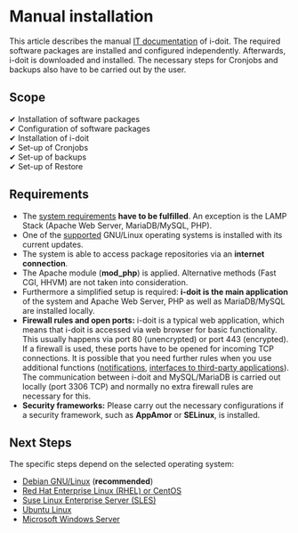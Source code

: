 # Manual installation

This article describes the manual [IT documentation](../../glossary.md) of i-doit. The required software packages are installed and configured independently. Afterwards, i-doit is downloaded and installed. The necessary steps for Cronjobs and backups also have to be carried out by the user.

## Scope

✔ Installation of software packages <br>
✔ Configuration of software packages<br>
✔ Installation of i-doit<br>
✔ Set-up of Cronjobs<br>
✔ Set-up of backups<br>
✔ Set-up of Restore

## Requirements

- The [system requirements](../system-requirements.md) **have to be fulfilled**. An exception is the LAMP Stack (Apache Web Server, MariaDB/MySQL, PHP).
- One of the [supported](../system-requirements.md) GNU/Linux operating systems is installed with its current updates.
- The system is able to access package repositories via an **internet connection**.
- The Apache module (**mod_php**) is applied. Alternative methods (Fast CGI, HHVM) are not taken into consideration.
- Furthermore a simplified setup is required: **i-doit is the main application** of the system and Apache Web Server, PHP as well as MariaDB/MySQL are installed locally.
- **Firewall rules and open ports:** i-doit is a typical web application, which means that i-doit is accessed via web browser for basic functionality. This usually happens via port 80 (unencrypted) or port 443 (encrypted). If a firewall is used, these ports have to be opened for incoming TCP connections. It is possible that you need further rules when you use additional functions ([notifications](../../evaluation/notifications.md), [interfaces to third-party applications](../../automation-and-integration/index.md)). The communication between i-doit and MySQL/MariaDB is carried out locally (port 3306 TCP) and normally no extra firewall rules are necessary for this.
- **Security frameworks:** Please carry out the necessary configurations if a security framework, such as **AppAmor** or **SELinux**, is installed.

## Next Steps

The specific steps depend on the selected operating system:

- [Debian GNU/Linux](debian.md) (**recommended**)
- [Red Hat Enterprise Linux (RHEL) or CentOS](red-hat-enterprise-linux/index.md)
- [Suse Linux Enterprise Server (SLES)](suse-linux-enterprise-server.md)
- [Ubuntu Linux](ubuntu-linux/index.md)
- [Microsoft Windows Server](microsoft-windows-server/index.md)
